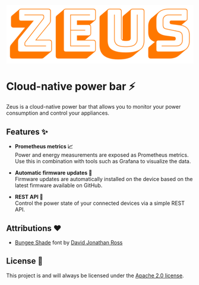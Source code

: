 ![Zeus Board Logo](./assets/zeus-logo.png)

# Cloud-native power bar ⚡

Zeus is a cloud-native power bar that allows you to monitor your power consumption and control your appliances.

## Features ✨

- **Prometheus metrics 📈**  
  Power and energy measurements are exposed as Prometheus metrics. Use this in combination with tools such as Grafana to visualize the data.

- **Automatic firmware updates 📡**  
  Firmware updates are automatically installed on the device based on the latest firmware available on GitHub.

- **REST API 🔌**  
  Control the power state of your connected devices via a simple REST API.

## Attributions ❤️

- [Bungee Shade][google-fonts-bungee-shade] font by [David Jonathan Ross][website-djr]

## License 📄

This project is and will always be licensed under the [Apache 2.0 license][file-license].

<!-- Please find the list of references below. -->
[google-fonts-bungee-shade]: https://fonts.google.com/specimen/Bungee+Shade
[website-djr]: https://djr.com/about
[file-license]: ./LICENSE.md
